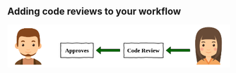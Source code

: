 ## Adding code reviews to your workflow

<img src="static/workflow5.png" style="background-color: white" />
